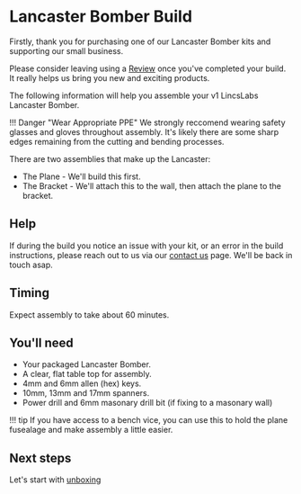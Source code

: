 # Lancaster Bomber Build

Firstly, thank you for purchasing one of our Lancaster Bomber kits and supporting our small business. 

Please consider leaving using a [Review](https://www.facebook.com/LincsLabs/reviews) once you've completed your build. It really helps us bring you new and exciting products.

The following information will help you assemble your v1 LincsLabs Lancaster Bomber.

!!! Danger "Wear Appropriate PPE"
    We strongly reccomend wearing safety glasses and gloves throughout assembly. It's likely there are some sharp edges remaining from the cutting and bending processes. 
    

There are two assemblies that make up the Lancaster:

- The Plane - We'll build this first.
- The Bracket - We'll attach this to the wall, then attach the plane to the bracket.

## Help

If during the build you notice an issue with your kit, or an error in the build instructions, please reach out to us via our [contact us](https://lincslabs.co.uk/pages/contact) page. We'll be back in touch asap.

## Timing

Expect assembly to take about 60 minutes.

## You'll need

- Your packaged Lancaster Bomber.
- A clear, flat table top for assembly.
- 4mm and 6mm allen (hex) keys.
- 10mm, 13mm and 17mm spanners.
- Power drill and 6mm masonary drill bit (if fixing to a masonary wall)

!!! tip
    If you have access to a bench vice, you can use this to hold the plane fusealage and make assembly a little easier.

## Next steps

Let's start with [unboxing](lancaster/unbox.md)






